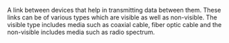 A link between devices that help in transmitting data between them. These links can be of various types which are visible as well as non-visible. The visible type includes media such as coaxial cable, fiber optic cable and the non-visible includes media such as radio spectrum.